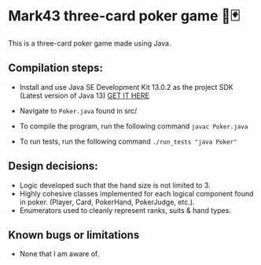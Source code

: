 
# Mark43 three-card poker game 🎲🃏

This is a three-card poker game made using Java.

## Compilation steps:
* Install and use Java SE Development Kit 13.0.2 as the project SDK (Latest version of Java 13) [GET IT HERE](https://www.oracle.com/java/technologies/javase/jdk13-archive-downloads.html)

* Navigate to `Poker.java` found in src/
* To compile the program, run the following command `javac Poker.java`
* To run tests, run the following command `./run_tests "java Poker"`

## Design decisions:
* Logic developed such that the hand size is not limited to 3.
* Highly cohesive classes implemented for each logical component found in poker. (Player, Card, PokerHand, PokerJudge, etc.).
* Enumerators used to cleanly represent ranks, suits & hand types.

##  Known bugs or limitations
* None that I am aware of.